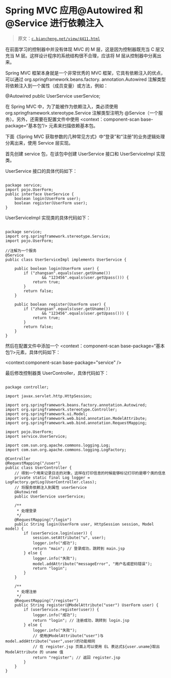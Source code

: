 # Spring MVC 应用@Autowired 和@Service 进行依赖注入

> 原文：[`c.biancheng.net/view/4411.html`](http://c.biancheng.net/view/4411.html)

在前面学习的控制器中并没有体现 MVC 的 M 层，这是因为控制器既充当 C 层又充当 M 层。这样设计程序的系统结构很不合理，应该将 M 层从控制器中分离出来。

Spring MVC 框架本身就是一个非常优秀的 MVC 框架，它具有依赖注入的优点，可以通过 org.springframework.beans.factory. annotation.Autowired 注解类型将依赖注入到一个属性（成员变量）或方法，例如：

@Autowired
public UserService userService;

在 Spring MVC 中，为了能被作为依赖注入，类必须使用 org.springframework.stereotype.Service 注解类型注明为 @Service（一个服务）。另外，还需要在配置文件中使用 <context：component-scan base-package=“基本包”/> 元素来扫描依赖基本包。

下面《Spring MVC 获取参数的几种常见方式》中“登录”和“注册”的业务逻辑处理分离出来，使用 Service 层实现。

首先创建 service 包，在该包中创建 UserService 接口和 UserServiceImpl 实现类。

UserService 接口的具体代码如下：

```

package service;
import pojo.UserForm;
public interface UserService {
    boolean login(UserForm user);
    boolean register(UserForm user);
}
```

UserServiceImpl 实现类的具体代码如下：

```

package service;
import org.springframework.stereotype.Service;
import pojo.UserForm;

//注解为一个服务
@Service
public class UserServiceImpl implements UserService {

    public boolean login(UserForm user) {
        if ("zhangsan".equals(user.getUname())
                && "123456".equals(user.getUpass())) {
            return true;
        }
        return false;
    }

    public boolean register(UserForm user) {
        if ("zhangsan".equals(user.getUname())
                && "123456".equals(user.getUpass())) {
            return true;
        }
        return false;
    }
}
```

然后在配置文件中添加一个 <context：component-scan base-package=“基本包”/>元素，具体代码如下：

<context:component-scan base-package="service" />

最后修改控制器类 UserController，具体代码如下：

```

package controller;

import javax.servlet.http.HttpSession;

import org.springframework.beans.factory.annotation.Autowired;
import org.springframework.stereotype.Controller;
import org.springframework.ui.Model;
import org.springframework.web.bind.annotation.ModelAttribute;
import org.springframework.web.bind.annotation.RequestMapping;

import pojo.UserForm;
import service.UserService;

import com.sun.org.apache.commons.logging.Log;
import com.sun.org.apache.commons.logging.LogFactory;

@Controller
@RequestMapping("/user")
public class UserController {
    // 得到一个用来记录日志的对象，这样在打印信息的时候能够标记打印的是哪个类的信息
    private static final Log logger = LogFactory.getLog(UserController.class);
    // 将服务依赖注入到属性 userService
    @Autowired
    public UserService userService;

    /**
     * 处理登录
     */
    @RequestMapping("/login")
    public String login(UserForm user, HttpSession session, Model model) {
        if (userService.login(user)) {
            session.setAttribute("u", user);
            logger.info("成功");
            return "main"; // 登录成功，跳转到 main.jsp
        } else {
            logger.info("失败");
            model.addAttribute("messageError", "用户名或密码错误");
            return "login";
        }
    }

    /**
     * 处理注册
     */
    @RequestMapping("/register")
    public String register(@ModelAttribute("user") UserForm user) {
        if (userService.register(user)) {
            logger.info("成功");
            return "login"; // 注册成功，跳转到 login.jsp
        } else {
            logger.info("失败");
            // 使用@ModelAttribute("user")与 model.addAttribute("user",user)的功能相同
            // 在 register.jsp 页面上可以使用 EL 表达式${user.uname}取出 ModelAttribute 的 uname 值
            return "register"; // 返回 register.jsp
        }
    }
}
```